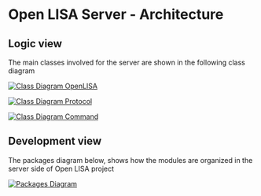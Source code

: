 # Open LISA Server - Architecture

## Logic view

The main classes involved for the server are shown in the following class diagram

[![Class Diagram OpenLISA](https://tinyurl.com/2pl3aads)](https://tinyurl.com/2pl3aads)

[![Class Diagram Protocol](https://tinyurl.com/2nbx5fss)](https://tinyurl.com/2nbx5fss)

[![Class Diagram Command](https://tinyurl.com/2n8rdg5z)](https://tinyurl.com/2n8rdg5z)

## Development view

The packages diagram below, shows how the modules are organized in the server side of Open LISA project

[![Packages Diagram](https://tinyurl.com/2pnxuaj3)](https://tinyurl.com/2pnxuaj3)
